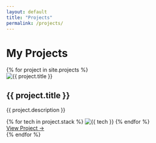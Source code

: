 ```yaml
---
layout: default
title: "Projects"
permalink: /projects/
---
```


<h1>My Projects</h1>

<div class="projects-grid">
  {% for project in site.projects %}
    <div class="project-card">
      <img src="{{ project.image }}" alt="{{ project.title }}" class="project-image">
      <h2>{{ project.title }}</h2>
      <p>{{ project.description }}</p>
      <div class="project-stack">
        {% for tech in project.stack %}
          <img src="/assets/icons/{{ tech }}.png" alt="{{ tech }}" class="stack-icon">
        {% endfor %}
      </div>
      <a href="{{ project.url }}" class="project-link">View Project →</a>
    </div>
  {% endfor %}
</div>

